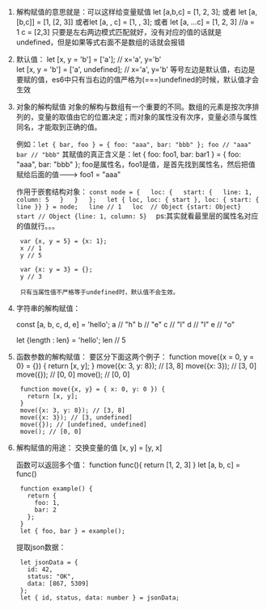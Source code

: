1. 解构赋值的意思就是：可以这样给变量赋值 let [a,b,c] = [1, 2, 3]; 
   或者 let [a,[b,c]] = [1, [2, 3]]
   或者let [a, , c] = [1, , 3]; 
   或者 let [a, ...c] = [1, 2, 3] //a = 1 c = [2,3]
   只要是左右两边模式匹配就好，没有对应的值的话就是undefined，但是如果等式右面不是数组的话就会报错

2. 默认值：
	let [x, y = 'b'] = ['a']; // x='a', y='b'   
	let [x, y = 'b'] = ['a', undefined]; // x='a', y='b'
	 等号左边是默认值，右边是要赋的值，es6中只有当右边的值严格为(===)undefined的时候，默认值才会生效

3. 对象的解构赋值
	对象的解构与数组有一个重要的不同。数组的元素是按次序排列的，变量的取值由它的位置决定；而对象的属性没有次序，变量必须与属性同名，才能取到正确的值。

	例如：```let { bar, foo } = { foo: "aaa", bar: "bbb" };
		 foo // "aaa"
		 bar // "bbb"```
	其赋值的真正含义是：let { foo: foo1, bar: bar1 } = { foo: "aaa", bar: "bbb" };
	     foo是属性名，foo1是值，是首先找到属性名，然后把值赋给后面的值---> foo1 = "aaa"

	作用于嵌套结构对象：
		```
		const node = {  
		  loc: {  
		    start: {  
		      line: 1,  
		      column: 5  
		    }  
		  }  
		};  
		let { loc, loc: { start }, loc: { start: { line }} } = node;  
		line // 1  
		loc  // Object {start: Object}  
		start // Object {line: 1, column: 5}  
		```
		ps:其实就看最里层的属性名对应的值就行。。。

		var {x, y = 5} = {x: 1};
		x // 1
		y // 5

		var {x: y = 3} = {};
		y // 3

		只有当属性值不严格等于undefined时，默认值不会生效。

4. 字符串的解构赋值：
   
    const [a, b, c, d, e] = 'hello';
	a // "h"
	b // "e"
	c // "l"
	d // "l"
	e // "o"

	let {length : len} = 'hello';
	len // 5

5. 函数参数的解构赋值：
	要区分下面这两个例子：
		function move({x = 0, y = 0} = {}) {
		  return [x, y];
		}
		move({x: 3, y: 8}); // [3, 8]
		move({x: 3}); // [3, 0]
		move({}); // [0, 0]
		move(); // [0, 0]

		function move({x, y} = { x: 0, y: 0 }) {
		  return [x, y];
		}
		move({x: 3, y: 8}); // [3, 8]
		move({x: 3}); // [3, undefined]
		move({}); // [undefined, undefined]
		move(); // [0, 0]

6. 解构赋值的用途：
	交换变量的值  [x, y] = [y, x]

	函数可以返回多个值： 
		function func(){
			return [1, 2, 3]
		}
		let [a, b, c] = func()

		function example() {
		  return {
		    foo: 1,
		    bar: 2
		  };
		}
		let { foo, bar } = example();

	提取json数据：

		let jsonData = {
		  id: 42,
		  status: "OK",
		  data: [867, 5309]
		};
		let { id, status, data: number } = jsonData;



	